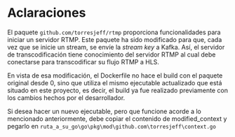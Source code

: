# Aclaraciones

El paquete `github.com/torresjeff/rtmp` proporciona funcionalidades para iniciar un servidor RTMP. Este paquete ha sido modificado para que, cada vez que se inicie un stream, se envíe la *stream key* a Kafka. Así, el servidor de transcodificación tiene conocimiento del servidor RTMP al cual debe conectarse para transcodificar su flujo RTMP a HLS.

En vista de esa modificación, el Dockerfile no hace el build con el paquete original desde 0, sino que utiliza el mismo ejecutable actualizado que está situado en este proyecto, es decir, el build ya fue realizado previamente con los cambios hechos por el desarrollador.

Si desea hacer un nuevo ejecutable, pero que funcione acorde a lo mencionado anteriormente, debe copiar el contenido de modified_context y pegarlo en `ruta_a_su_go\go\pkg\mod\github.com\torresjeff\context.go`